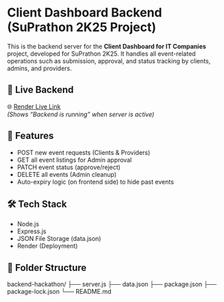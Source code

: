 # Client Dashboard Backend (SuPrathon 2K25 Project)

This is the backend server for the **Client Dashboard for IT Companies** project, developed for SuPrathon 2K25. It handles all event-related operations such as submission, approval, and status tracking by clients, admins, and providers.

## 🔗 Live Backend

🌐 [Render Live Link](https://backend-hackathon-dtqd.onrender.com/)  
_(Shows “Backend is running” when server is active)_

## 📁 Features

- POST new event requests (Clients & Providers)
- GET all event listings for Admin approval
- PATCH event status (approve/reject)
- DELETE all events (Admin cleanup)
- Auto-expiry logic (on frontend side) to hide past events

## 🛠️ Tech Stack

- Node.js
- Express.js
- JSON File Storage (data.json)
- Render (Deployment)

## 📁 Folder Structure
backend-hackathon/
├── server.js
├── data.json
├── package.json
├── package-lock.json
└── README.md

